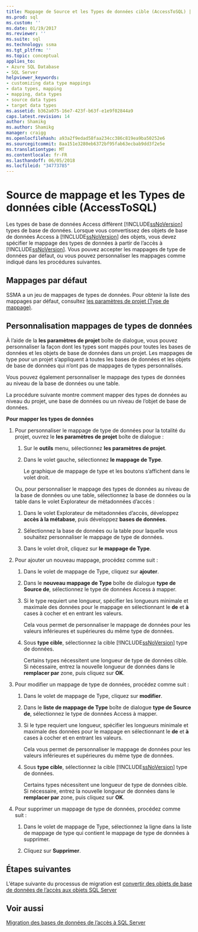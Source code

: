 ```yaml
---
title: Mappage de Source et les Types de données cible (AccessToSQL) | Documents Microsoft
ms.prod: sql
ms.custom: ''
ms.date: 01/19/2017
ms.reviewer: ''
ms.suite: sql
ms.technology: ssma
ms.tgt_pltfrm: ''
ms.topic: conceptual
applies_to:
- Azure SQL Database
- SQL Server
helpviewer_keywords:
- customizing data type mappings
- data types, mapping
- mapping, data types
- source data types
- target data types
ms.assetid: b362a075-16e7-423f-b63f-e1e9f02844a9
caps.latest.revision: 14
author: Shamikg
ms.author: Shamikg
manager: craigg
ms.openlocfilehash: a93a2f9edad58faa234cc386c819ea9ba50252e6
ms.sourcegitcommit: 8aa151e3280eb6372bf95fab63ecbab9dd3f2e5e
ms.translationtype: MT
ms.contentlocale: fr-FR
ms.lasthandoff: 06/05/2018
ms.locfileid: "34773785"
---
```

# <a name="mapping-source-and-target-data-types-accesstosql"></a>Source de mappage et les Types de données cible (AccessToSQL)
Les types de base de données Access diffèrent [!INCLUDE[ssNoVersion](../../includes/ssnoversion_md.md)] types de base de données. Lorsque vous convertissez des objets de base de données Access à [!INCLUDE[ssNoVersion](../../includes/ssnoversion_md.md)] des objets, vous devez spécifier le mappage des types de données à partir de l’accès à [!INCLUDE[ssNoVersion](../../includes/ssnoversion_md.md)]. Vous pouvez accepter les mappages de type de données par défaut, ou vous pouvez personnaliser les mappages comme indiqué dans les procédures suivantes.  
  
## <a name="default-mappings"></a>Mappages par défaut  
SSMA a un jeu de mappages de types de données. Pour obtenir la liste des mappages par défaut, consultez [les paramètres de projet (Type de mappage)](http://msdn.microsoft.com/en-us/b87b9683-abed-4677-8c50-18bdba704655).  
  
## <a name="customizing-data-type-mappings"></a>Personnalisation mappages de types de données  
À l’aide de la **les paramètres de projet** boîte de dialogue, vous pouvez personnaliser la façon dont les types sont mappés pour toutes les bases de données et les objets de base de données dans un projet. Les mappages de type pour un projet s’appliquent à toutes les bases de données et les objets de base de données qui n’ont pas de mappages de types personnalisés.  
  
Vous pouvez également personnaliser le mappage des types de données au niveau de la base de données ou une table.  
  
La procédure suivante montre comment mapper des types de données au niveau du projet, une base de données ou un niveau de l’objet de base de données.  
  
**Pour mapper les types de données**  
  
1.  Pour personnaliser le mappage de type de données pour la totalité du projet, ouvrez le **les paramètres de projet** boîte de dialogue :  
  
    1.  Sur le **outils** menu, sélectionnez **les paramètres de projet**.  
  
    2.  Dans le volet gauche, sélectionnez **le mappage de Type**.  
  
        Le graphique de mappage de type et les boutons s’affichent dans le volet droit.  
  
    Ou, pour personnaliser le mappage des types de données au niveau de la base de données ou une table, sélectionnez la base de données ou la table dans le volet Explorateur de métadonnées d’accès :  
  
    1.  Dans le volet Explorateur de métadonnées d’accès, développez **accès à la métabase**, puis développez **bases de données**.  
  
    2.  Sélectionnez la base de données ou la table pour laquelle vous souhaitez personnaliser le mappage de type de données.  
  
    3.  Dans le volet droit, cliquez sur **le mappage de Type**.  
  
2.  Pour ajouter un nouveau mappage, procédez comme suit :  
  
    1.  Dans le volet de mappage de Type, cliquez sur **ajouter**.  
  
    2.  Dans le **nouveau mappage de Type** boîte de dialogue **type de Source de**, sélectionnez le type de données Access à mapper.  
  
    3.  Si le type requiert une longueur, spécifier les longueurs minimale et maximale des données pour le mappage en sélectionnant le **de** et **à** cases à cocher et en entrant les valeurs.  
  
        Cela vous permet de personnaliser le mappage de données pour les valeurs inférieures et supérieures du même type de données.  
  
    4.  Sous **type cible**, sélectionnez la cible [!INCLUDE[ssNoVersion](../../includes/ssnoversion_md.md)] type de données.  
  
        Certains types nécessitent une longueur de type de données cible. Si nécessaire, entrez la nouvelle longueur de données dans le **remplacer par** zone, puis cliquez sur **OK**.  
  
3.  Pour modifier un mappage de type de données, procédez comme suit :  
  
    1.  Dans le volet de mappage de Type, cliquez sur **modifier**.  
  
    2.  Dans le **liste de mappage de Type** boîte de dialogue **type de Source de**, sélectionnez le type de données Access à mapper.  
  
    3.  Si le type requiert une longueur, spécifier les longueurs minimale et maximale des données pour le mappage en sélectionnant le **de** et **à** cases à cocher et en entrant les valeurs.  
  
        Cela vous permet de personnaliser le mappage de données pour les valeurs inférieures et supérieures du même type de données.  
  
    4.  Sous **type cible**, sélectionnez la cible [!INCLUDE[ssNoVersion](../../includes/ssnoversion_md.md)] type de données.  
  
        Certains types nécessitent une longueur de type de données cible. Si nécessaire, entrez la nouvelle longueur de données dans le **remplacer par** zone, puis cliquez sur **OK**.  
  
4.  Pour supprimer un mappage de type de données, procédez comme suit :  
  
    1.  Dans le volet de mappage de Type, sélectionnez la ligne dans la liste de mappage de type qui contient le mappage de type de données à supprimer.  
  
    2.  Cliquez sur **Supprimer**.  
  
## <a name="next-steps"></a>Étapes suivantes  
L’étape suivante du processus de migration est [convertir des objets de base de données de l’accès aux objets SQL Server](http://msdn.microsoft.com/en-us/e0ef67bf-80a6-4e6c-a82d-5d46e0623c6c)  
  
## <a name="see-also"></a>Voir aussi  
[Migration des bases de données de l’accès à SQL Server](http://msdn.microsoft.com/en-us/76a3abcf-2998-4712-9490-fe8d872c89ca)  
  
